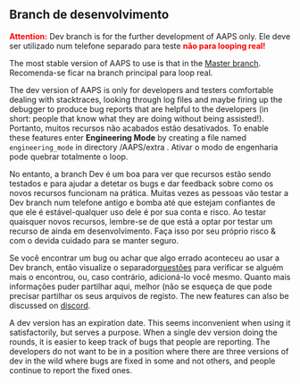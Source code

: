 ## Branch de desenvolvimento

<font color="#FF0000"><strong>Attention:</strong></font>
Dev branch is for the further development of AAPS only. Ele deve ser utilizado num telefone separado para teste <font color="#FF0000"><strong>não para looping real!</strong></font>

The most stable version of AAPS to use is that in the [Master branch](https://github.com/nightscout/AndroidAPS/tree/master). Recomenda-se ficar na branch principal para loop real.

The dev version of AAPS is only for developers and testers comfortable dealing with stacktraces, looking through log files and maybe firing up the debugger to produce bug reports that are helpful to the developers (in short: people that know what they are doing without being assisted!). Portanto, muitos recursos não acabados estão desativados. To enable these features enter **Engineering Mode** by creating a file named `engineering_mode` in directory /AAPS/extra . Ativar o modo de engenharia pode quebrar totalmente o loop.

No entanto, a branch Dev é um boa para ver que recursos estão sendo testados e para ajudar a detetar os bugs e dar feedback sobre como os novos recursos funcionam na prática. Muitas vezes as pessoas vão testar a Dev branch num telefone antigo e bomba até que estejam confiantes de que ele é estável-qualquer uso dele é por sua conta e risco. Ao testar quaisquer novos recursos, lembre-se de que está a optar por testar um recurso de ainda em desenvolvimento. Faça isso por seu próprio risco & com o devida cuidado para se manter seguro.

Se você encontrar um bug ou achar que algo errado aconteceu ao usar a Dev branch, então visualize o separador[questões](https://github.com/nightscout/AndroidAPS/issues) para verificar se alguém mais o encontrou, ou, caso contrário, adicioná-lo você mesmo. Quanto mais informações puder partilhar aqui, melhor (não se esqueça de que pode precisar partilhar os seus arquivos de registo[](../Usage/Accessing-logfiles.md). The new features can also be discussed on [discord](https://discord.gg/4fQUWHZ4Mw).

A dev version has an expiration date. This seems inconvenient when using it satisfactorily, but serves a purpose. When a single dev version doing the rounds, it is easier to keep track of bugs that people are reporting. The developers do not want to be in a position where there are three versions of dev in the wild where bugs are fixed in some and not others, and people continue to report the fixed ones.
